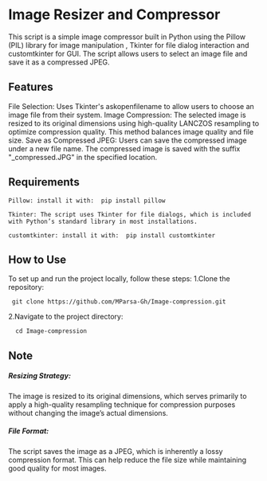 # <b>Image Resizer and Compressor</b>

This script is a simple image compressor built in Python using the Pillow (PIL) library for image manipulation , Tkinter for file dialog interaction and customtkinter for GUI. The script allows users to select an image file and save it as a compressed JPEG.
## Features

File Selection: Uses Tkinter's askopenfilename to allow users to choose an image file from their system.
    Image Compression: The selected image is resized to its original dimensions using high-quality LANCZOS resampling to optimize compression quality. This method balances image quality and file size.
    Save as Compressed JPEG: Users can save the compressed image under a new file name. The compressed image is saved with the suffix "_compressed.JPG" in the specified location.

## Requirements

    Pillow: install it with:  pip install pillow

    Tkinter: The script uses Tkinter for file dialogs, which is included with Python’s standard library in most installations.

    customtkinter: install it with:  pip install customtkinter

    
## How to Use
To set up and run the project locally, follow these steps:
1.Clone the repository:

     git clone https://github.com/MParsa-Gh/Image-compression.git

2.Navigate to the project directory:

      cd Image-compression
    

## Note

  <h5>Resizing Strategy:</h5> The image is resized to its original dimensions, which serves primarily to apply a high-quality resampling technique for compression purposes without changing the image’s actual dimensions.
  
  
  <h5>File Format:</h5> The script saves the image as a JPEG, which is inherently a lossy compression format. This can help reduce the file size while maintaining good quality for most images.
